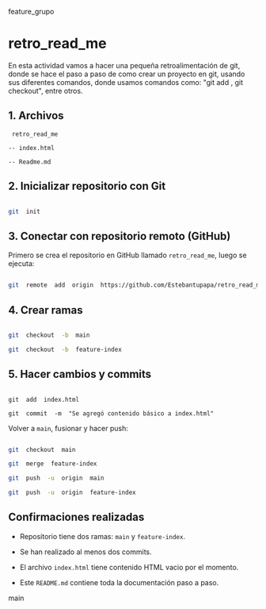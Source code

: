 feature_grupo
# retro_read_me

  

En esta actividad vamos a hacer una pequeña retroalimentación de git, donde se hace el paso a paso de como crear un proyecto en git, usando sus diferentes comandos, donde usamos comandos como: "git add , git checkout", entre otros.

  

## 1. Archivos

  
```
 retro_read_me

-- index.html

-- Readme.md
```
  

## 2. Inicializar repositorio con Git

  

```bash

git  init

```

  

## 3. Conectar con repositorio remoto (GitHub)

  

Primero se crea el repositorio en GitHub llamado `retro_read_me`, luego se ejecuta:

  

```bash

git  remote  add  origin  https://github.com/Estebantupapa/retro_read_me.git

```



  

## 4. Crear ramas

  

```bash

git  checkout  -b  main

git  checkout  -b  feature-index

```

  

## 5. Hacer cambios y commits
 

```

git  add  index.html

git  commit  -m  "Se agregó contenido básico a index.html"

```

  

Volver a `main`, fusionar y hacer push:

  

```bash

git  checkout  main

git  merge  feature-index

git  push  -u  origin  main

git  push  -u  origin  feature-index

```

  

## Confirmaciones realizadas

  

- Repositorio tiene dos ramas: `main` y `feature-index`.

- Se han realizado al menos dos commits.

- El archivo `index.html` tiene contenido HTML vacio por el momento.

- Este `README.md` contiene toda la documentación paso a paso.

 main
